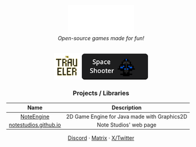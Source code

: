 <div align="center">
  <img style="width:35%" src="/repo/banners/notestudios.png"><br>
  <i> Open-source games made for fun! </i>
</div>
<br>
<div align="center">

  <a href="https://github.com/notestudios/TheTraveler"
    ><img style="width:14%" src="/repo/banners/thetraveler.png"></a> 
  <a href="https://github.com/notestudios/SpaceShooter"
    ><img style="width:35%;height:12%" src="/repo/banners/spaceshooter.png"></a>

</div>

<div align="center">

<h3> Projects / Libraries </h3>

| Name | Description |
| :-: | :-: |
| [NoteEngine](https://github.com/notestudios/noteengine) | 2D Game Engine for Java made with Graphics2D |
| [notestudios.github.io](https://github.com/notestudios/notestudios.ghithub.io) | Note Studios' web page |


</div>

<p align="center">
  <a href="https://discord.com/users/568589231954591749">Discord</a> · 
  <a href="https://matrix.to/#/@retrozinndev:matrix.org">Matrix</a> · 
  <a href="https://x.com/@retrozinndev">X/Twitter</a>
</p>
